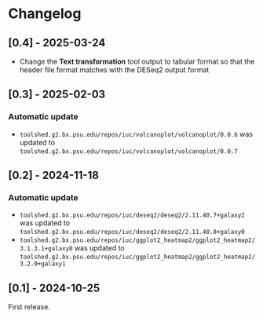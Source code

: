 # Changelog

## [0.4] - 2025-03-24
- Change the **Text transformation** tool output to tabular format so that the header file format matches with the DESeq2 output format

## [0.3] - 2025-02-03

### Automatic update
- `toolshed.g2.bx.psu.edu/repos/iuc/volcanoplot/volcanoplot/0.0.6` was updated to `toolshed.g2.bx.psu.edu/repos/iuc/volcanoplot/volcanoplot/0.0.7`

## [0.2] - 2024-11-18

### Automatic update
- `toolshed.g2.bx.psu.edu/repos/iuc/deseq2/deseq2/2.11.40.7+galaxy2` was updated to `toolshed.g2.bx.psu.edu/repos/iuc/deseq2/deseq2/2.11.40.8+galaxy0`
- `toolshed.g2.bx.psu.edu/repos/iuc/ggplot2_heatmap2/ggplot2_heatmap2/3.1.3.1+galaxy0` was updated to `toolshed.g2.bx.psu.edu/repos/iuc/ggplot2_heatmap2/ggplot2_heatmap2/3.2.0+galaxy1`

## [0.1] - 2024-10-25

First release.
